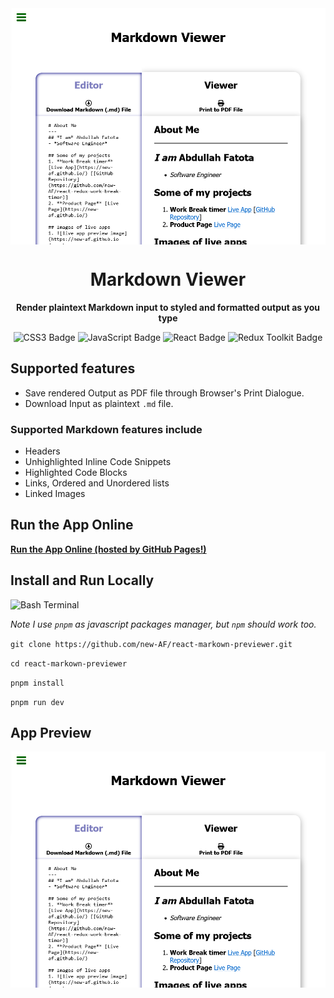 <img align="center" src="./public/preview.png" alt="preview image of live app"/>

<h1 align="center">Markdown Viewer</h1>

<div align="center">
  <p>
    <strong style="margin: 2rem 0;">Render plaintext Markdown input to styled and formatted output as you type</strong>
  </p>
  
<img src="https://img.shields.io/badge/CSS3-1572B6?logo=css3&logoColor=fff&style=for-the-badge" alt="CSS3 Badge"/>

  <img src="https://img.shields.io/badge/JavaScript-F7DF1E?logo=javascript&logoColor=000&style=for-the-badge" alt="JavaScript Badge"/>

  <img src="https://img.shields.io/badge/React-61DAFB?style=for-the-badge&logo=react&logoColor=000000" alt="React Badge"/>

  <img src="https://img.shields.io/badge/Redux%20Toolkit-764ABC?logo=redux&logoColor=fff&style=for-the-badge" alt="Redux Toolkit Badge">

</div>

## Supported features

-   Save rendered Output as PDF file through Browser's Print Dialogue.
-   Download Input as plaintext `.md` file.

### Supported Markdown features include

-   Headers
-   Unhighlighted Inline Code Snippets
-   Highlighted Code Blocks
-   Links, Ordered and Unordered lists
-   Linked Images

## Run the App Online

**[Run the App Online (hosted by GitHub Pages!)](https://new-af.github.io/react-markown-previewer/)**

## Install and Run Locally

<img src="https://camo.githubusercontent.com/7a7d6062a03964d22ccd51031f43b058b16903f869b93d4230a46c0a399b2823/68747470733a2f2f6564656e742e6769746875622e696f2f537570657254696e7949636f6e732f696d616765732f7376672f626173682e737667" width="64px" height="64px" alt = "Bash Terminal"/>

_Note I use `pnpm` as javascript packages manager, but `npm` should work too._

`git clone https://github.com/new-AF/react-markown-previewer.git`

`cd react-markown-previewer`

`pnpm install`

`pnpm run dev`

## App Preview

<img src="./public/preview.png" alt="preview image of live app"/>
